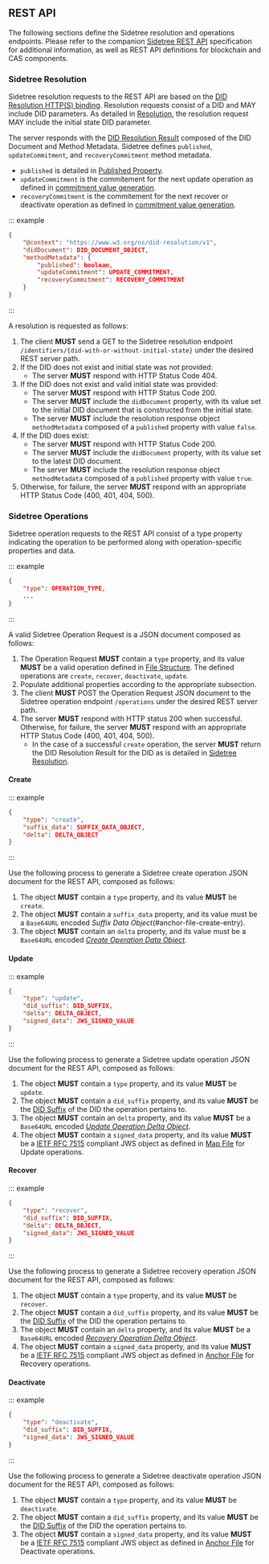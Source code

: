 ## REST API

The following sections define the Sidetree resolution and operations endpoints. Please refer to the companion [Sidetree REST API](https://identity.foundation/sidetree/swagger/) specification for additional information, as well as REST API definitions for blockchain and CAS components.

### Sidetree Resolution

Sidetree resolution requests to the REST API are based on the [DID Resolution HTTP(S) binding](https://w3c-ccg.github.io/did-resolution/#bindings-https).
Resolution requests consist of a DID and MAY include DID parameters.
As detailed in [Resolution](#resolution), the resolution request MAY include the initial state DID parameter.

The server responds with the [DID Resolution Result](https://w3c-ccg.github.io/did-resolution/#did-resolution-result) composed of the DID Document and Method Metadata.
Sidetree defines `published`, `updateCommitment`, and `recoveryCommitment` method metadata.
   - `published` is detailed in [Published Property](#published-property).
   - `updateCommitment` is the commitement for the next update operation as defined in [commitment value generation](https://identity.foundation/sidetree/spec/#commitment-value-generation).
   - `recoveryCommitment` is the commitement for the next recover or deactivate operation as defined in [commitment value generation](https://identity.foundation/sidetree/spec/#commitment-value-generation).

::: example
```json
{
    "@context": "https://www.w3.org/ns/did-resolution/v1",
    "didDocument": DID_DOCUMENT_OBJECT,
    "methodMetadata": {
        "published": boolean,
        "updateCommitment": UPDATE_COMMITMENT,
        "recoveryCommitment": RECOVERY_COMMITMENT
    }
}
```
:::

A resolution is requested as follows:

1. The client ****MUST**** send a GET to the Sidetree resolution endpoint `/identifiers/{did-with-or-without-initial-state}` under the desired REST server path.
2. If the DID does not exist and initial state was not provided:
   - The server ****MUST**** respond with HTTP Status Code 404.
3. If the DID does not exist and valid initial state was provided:
   - The server ****MUST**** respond with HTTP Status Code 200.
   - The server ****MUST**** include the `didDocument` property, with its value set to the initial DID document that is constructed from the initial state.
   - The server ****MUST**** include the resolution response object `methodMetadata` composed of a `published` property with value `false`.
4. If the DID does exist:
   - The server ****MUST**** respond with HTTP Status Code 200.
   - The server ****MUST**** include the `didDocument` property, with its value set to the latest DID document.
   - The server ****MUST**** include the resolution response object `methodMetadata` composed of a `published` property with value `true`.
5. Otherwise, for failure, the server ****MUST**** respond with an appropriate HTTP Status Code (400, 401, 404, 500).

### Sidetree Operations

Sidetree operation requests to the REST API consist of a type property indicating the operation to be performed along with operation-specific properties and data.

::: example
```json
{
    "type": OPERATION_TYPE,
    ...
}
```
:::

A valid Sidetree Operation Request is a JSON document composed as follows:

1. The Operation Request ****MUST**** contain a `type` property, and its value ****MUST**** be a valid operation defined in
[File Structure](#file-structures). The defined operations are `create`, `recover`, `deactivate`, `update`.
2. Populate additional properties according to the appropriate subsection.
3. The client ****MUST**** POST the Operation Request JSON document to the Sidetree operation endpoint `/operations` under the desired REST server path.
4. The server ****MUST**** respond with HTTP status 200 when successful. Otherwise, for failure, the server ****MUST**** respond with an appropriate HTTP Status Code (400, 401, 404, 500).
   - In the case of a successful `create` operation, the server ****MUST**** return the DID Resolution Result for the DID as is detailed in [Sidetree Resolution](#sidetree-resolution).

#### Create

::: example
```json
{
    "type": "create",
    "suffix_data": SUFFIX_DATA_OBJECT,
    "delta": DELTA_OBJECT
}
```
:::

Use the following process to generate a Sidetree create operation JSON document for the REST API, composed as follows:

1. The object ****MUST**** contain a `type` property, and its value ****MUST**** be `create`.
2. The object ****MUST**** contain a `suffix_data` property, and its value must be a `Base64URL` encoded _Suffix Data Object_(#anchor-file-create-entry).
3. The object ****MUST**** contain an `delta` property, and its value must be a `Base64URL` encoded [_Create Operation Data Object_](#create-data-object).

#### Update

::: example
```json
{
    "type": "update",
    "did_suffix": DID_SUFFIX,
    "delta": DELTA_OBJECT,
    "signed_data": JWS_SIGNED_VALUE
}
```
:::

Use the following process to generate a Sidetree update operation JSON document for the REST API, composed as follows:

1. The object ****MUST**** contain a `type` property, and its value ****MUST**** be `update`.
1. The object ****MUST**** contain a `did_suffix` property, and its value ****MUST**** be the [DID Suffix](#did-suffix) of the DID the operation pertains to.
1. The object ****MUST**** contain an `delta` property, and its value ****MUST**** be a `Base64URL` encoded [_Update Operation Delta Object_](#update-data-object).
1. The object ****MUST**** contain a `signed_data` property, and its value ****MUST**** be a [IETF RFC 7515](https://tools.ietf.org/html/rfc7515) compliant JWS object
as defined in [Map File](https://identity.foundation/sidetree/spec/#map-file) for Update operations.

#### Recover

::: example
```json
{
    "type": "recover",
    "did_suffix": DID_SUFFIX,
    "delta": DELTA_OBJECT,
    "signed_data": JWS_SIGNED_VALUE
}
```
:::

Use the following process to generate a Sidetree recovery operation JSON document for the REST API, composed as follows:

1. The object ****MUST**** contain a `type` property, and its value ****MUST**** be `recover`.
1. The object ****MUST**** contain a `did_suffix` property, and its value ****MUST**** be the [DID Suffix](#did-suffix) of the DID the operation pertains to.
1. The object ****MUST**** contain an `delta` property, and its value ****MUST**** be a `Base64URL` encoded [_Recovery Operation Delta Object_](#recover-delta-object).
1. The object ****MUST**** contain a `signed_data` property, and its value ****MUST**** be a [IETF RFC 7515](https://tools.ietf.org/html/rfc7515) compliant JWS object
as defined in [Anchor File](https://identity.foundation/sidetree/spec/#anchor-file) for Recovery operations.

#### Deactivate

::: example
```json
{
    "type": "deactivate",
    "did_suffix": DID_SUFFIX,
    "signed_data": JWS_SIGNED_VALUE
}
```
:::

Use the following process to generate a Sidetree deactivate operation JSON document for the REST API, composed as follows:

1. The object ****MUST**** contain a `type` property, and its value ****MUST**** be `deactivate`.
1. The object ****MUST**** contain a `did_suffix` property, and its value ****MUST**** be the [DID Suffix](#did-suffix) of the DID the operation pertains to.
1. The object ****MUST**** contain a `signed_data` property, and its value ****MUST**** be a [IETF RFC 7515](https://tools.ietf.org/html/rfc7515) compliant JWS object
as defined in [Anchor File](https://identity.foundation/sidetree/spec/#anchor-file) for Deactivate operations.
